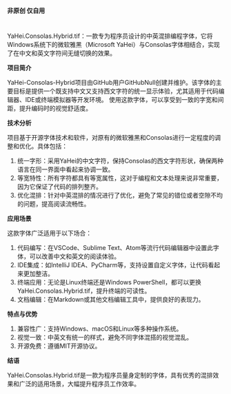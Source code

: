 #
**非原创 仅自用**
#
YaHei.Consolas.Hybrid.tif：一款专为程序员设计的中英混排编程字体，它将Windows系统下的微软雅黑（Microsoft YaHei）与Consolas字体相结合，实现了在中文和英文字符间无缝切换的效果。

**项目简介**

YaHei-Consolas-Hybrid项目由GitHub用户GitHubNull创建并维护。该字体的主要目标是提供一个既支持中文又支持西文字符的统一显示体验，尤其适用于代码编辑器、IDE或终端模拟器等开发环境。
使用这款字体，可以享受到一致的字宽和间距，提升编码时的视觉舒适度。

**技术分析**

项目基于开源字体技术和软件，对原有的微软雅黑和Consolas进行一定程度的调整和优化。具体包括：

1. 统一字形：采用YaHei的中文字符，保持Consolas的西文字符形状，确保两种语言在同一界面中看起来协调一致。
2. 等宽特性：所有字符都具有等宽属性，这对于编程和文本处理来说非常重要，因为它保证了代码的排列整齐。
3. 优化混排：针对中英混排的情况进行了优化，避免了常见的错位或者空隙不均的问题，提高阅读流畅性。
   
**应用场景**

这款字体广泛适用于以下场合：

1. 代码编写：在VSCode、Sublime Text、Atom等流行代码编辑器中设置此字体，可以改善中文和英文的阅读体验。
2. IDE集成：如IntelliJ IDEA、PyCharm等，支持设置自定义字体，让代码看起来更加整洁。
3. 终端应用：无论是Linux终端还是Windows PowerShell，都可以更换YaHei.Consolas.Hybrid.tif，提升终端的可读性。
4. 文档编辑：在Markdown或其他文档编辑工具中，提供良好的表现力。

**特点与优势**

1. 兼容性广：支持Windows、macOS和Linux等多种操作系统。
2. 视觉一致：中英文有统一的样式，避免不同字体混搭的视觉混乱。
3. 开源免费：遵循MIT开源协议。

**结语**

YaHei.Consolas.Hybrid.tif是一款为程序员量身定制的字体，具有优秀的混排效果和广泛的适用场景，大幅提升程序员工作效率。
